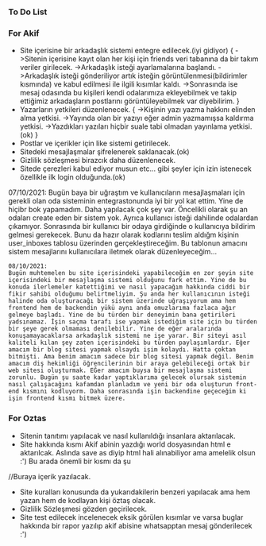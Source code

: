 
### To Do List
 ### For Akif
   - Site içerisine bir arkadaşlık sistemi entegre edilecek.(iyi gidiyor)
    {
        ->Sitenin içerisine kayıt olan her kişi için friends veri tabanına da bir takım veriler girilecek.
        ->Arkadaşlık isteği ayarlamalarına başlandı.
        ->Arkadaşlık isteği gönderiliyor artık isteğin görüntülenmesi(bildirimler kısmında) ve kabul edilmesi ile ilgili kısımlar kaldı.
        ->Sonrasında ise mesaj odasında bu kişileri kendi odalarımıza ekleyebilmek ve takip ettiğimiz arkadaşların postlarını görüntüleyebilmek var diyebilirim.
    }
   - Yazarların yetkileri düzenlenecek. 
    {
        ->Kişinin yazı yazma hakkını elinden alma yetkisi.
        ->Yayında olan bir yazıyı eğer admin yazmamışsa kaldırma yetkisi.
        ->Yazdıkları yazıları hiçbir suale tabi olmadan yayınlama yetkisi.(ok)
    }
   - Postlar ve içerikler için like sistemi getirilecek.
   - Sitedeki mesajlaşmalar şifrelenerek saklanacak.(ok)
   - Gizlilik sözleşmesi birazcık daha düzenlenecek. 
   - Sitede çerezleri kabul ediyor musun etc... gibi şeyler için izin istenecek özellikle ilk login olduğunda.(ok)


   07/10/2021:
    Bugün baya bir uğraştım ve kullanıcıların mesajlaşmaları için gerekli olan oda sisteminin entegrastonunda iyi bir yol kat ettim. Yine de hiçibr bok yapamadım. Daha yapılacak çok şey var. Öncelikli olarak şu an odaları create eden bir sistem yok. Ayrıca kullanıcı isteği dahilinde odalardan çıkamıyor. Sonrasında bir kullanıcı bir odaya girdiğinde o kullanıcıya bildirim gelmesi gerekecek. Bunu da hazır olarak kodlarını teslim aldığm kişinin user_inboxes tablosu üzerinden gerçekleştireceğim. Bu tablonun amacını sistem 
    mesajlarını kullanıcılara iletmek olarak düzenleyeceğim...

    08/10/2021:
    Bugün muhtemelen bu site içerisindeki yapabileceğim en zor şeyin site içerisindeki bir mesajlaşma sistemi olduğunu fark ettim. Yine de bu konuda ilerlemeler katettiğimi ve nasıl yapacağım hakkında ciddi bir fikir sahibi olduğumu belirtmeliyim. Şu anda her kullanıcının isteği halinde oda oluşturacağı bir sistem üzerinde uğraşıyorum ama hem frontend hem de backendin yükü aynı anda omuzlarıma fazlaca ağır gelmeye başladı. Yine de bu türden bir deneyimin bana getirileri yadsınamaz. İşin saçma tarafı ise yapmak istediğim site için bu türden bir şeye gerek olmaması denilebilir. Yine de eğer aralarında konuşamayacaklarsa arkadaşlık sistemi ne işe yarar. Bir siteyi asıl kaliteli kılan şey zaten içerisindeki bu türden paylaşımlardır. Eğer amacım bir blog sitesi yapmak olsaydı işim kolaydı. Hatta çoktan bitmişti. Ama benim amacım sadece bir blog sitesi yapmak değil. Benim amacım diş hekimliği öğrencilerinin bir araya gelebileceği ortak bir web sitesi oluşturmak. EĞer amacım buysa bir mesajlaşma sistemi zorunlu. Bugün şu saate kadar yaptıklarıma gelecek olursak sistemin nasıl çalışacağını kafamdan planladım ve yeni bir oda oluşturun front-end kısmını kodluyorm. Daha sonrasında işin backendine geçeceğim ki işin frontend kısmı bitmek üzere.

   
   

 ### For Oztas
 - Sitenin tanıtımı yapılacak ve nasıl kullanıldığı insanlara aktarılacak.
 - Site hakkında kısmı Akif abinin yazdığı world dosyasından html e aktarılcak. Aslında save as diyip html hali alınabiliyor ama amelelik olsun :') Bu arada önemli bir kısmı da şu
 <div class="container">
    <div class="row">
        <div class="col-md-{istenen genislik degeri 1-13 arasında}">
            //Buraya içerik yazılacak.
        </div>
    </div>
 </div>

 - Site kuralları konusunda da yukarıdakilerin benzeri yapılacak ama hem yazan hem de kodlayan kişi öztaş olacak.
 - Gizlilik Sözleşmesi gözden geçirilecek.
 - Site test edilecek incelenecek eksik görülen kısımlar ve varsa buglar hakkında bir rapor yazılıp akif abisine whatsapptan mesaj gönderilecek :')

